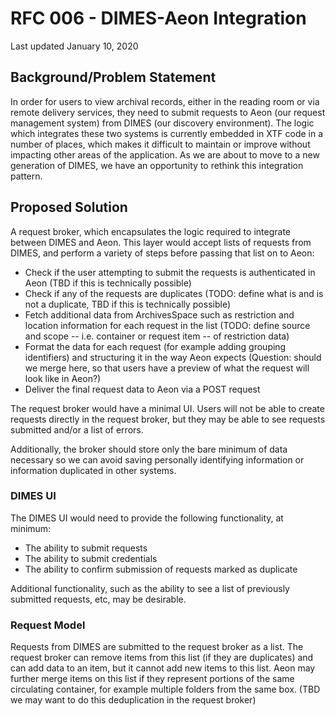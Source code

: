 # RFC 006 - DIMES-Aeon Integration

Last updated January 10, 2020

## Background/Problem Statement
In order for users to view archival records, either in the reading room or via remote delivery services, they need to submit requests to Aeon (our request management system) from DIMES (our discovery environment). The logic which integrates these two systems is currently embedded in XTF code in a number of places, which makes it difficult to maintain or improve without impacting other areas of the application. As we are about to move to a new generation of DIMES, we have an opportunity to rethink this integration pattern.

## Proposed Solution
A request broker, which encapsulates the logic required to integrate between DIMES and Aeon. This layer would accept lists of requests from DIMES, and perform a variety of steps before passing that list on to Aeon:
- Check if the user attempting to submit the requests is authenticated in Aeon (TBD if this is technically possible)
- Check if any of the requests are duplicates (TODO: define what is and is not a duplicate, TBD if this is technically possible)
- Fetch additional data from ArchivesSpace such as restriction and location information for each request in the list (TODO: define source and scope -- i.e. container or request item -- of restriction data)
- Format the data for each request (for example adding grouping identifiers) and structuring it in the way Aeon expects (Question: should we merge here, so that users have a preview of what the request will look like in Aeon?)
- Deliver the final request data to Aeon via a POST request

The request broker would have a minimal UI. Users will not be able to create requests directly in the request broker, but they may be able to see requests submitted and/or a list of errors.

Additionally, the broker should store only the bare minimum of data necessary so we can avoid saving personally identifying information or information duplicated in other systems.

### DIMES UI
The DIMES UI would need to provide the following functionality, at minimum:
- The ability to submit requests
- The ability to submit credentials
- The ability to confirm submission of requests marked as duplicate

Additional functionality, such as the ability to see a list of previously submitted requests, etc, may be desirable.

### Request Model
Requests from DIMES are submitted to the request broker as a list. The request broker can remove items from this list (if they are duplicates) and can add data to an item, but it cannot add new items to this list. Aeon may further merge items on this list if they represent portions of the same circulating container, for example multiple folders from the same box. (TBD we may want to do this deduplication in the request broker)
